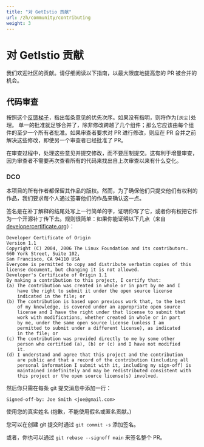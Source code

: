 ```yaml
---
title: "对 GetIstio 贡献"
url: /zh/community/contributing
weight: 3
---
```


# 对 GetIstio 贡献

我们欢迎社区的贡献。请仔细阅读以下指南，以最大限度地提高您的 PR 被合并的机会。

## 代码审查

按照这个[反馈梯子](https://www.netlify.com/blog/2020/03/05/feedback-ladders-how-we-encode-code-reviews-at-netlify/)，指出每条意见的优先次序。如果没有指明，则将作为`[灰尘]`处理。
单一的批准就足够合并了，除非修改跨越了几个组件；那么它应该由每个组件的至少一个所有者批准。如果审查者要求对 PR 进行修改，则应在 PR 合并之前解决这些修改，即使另一个审查者已经批准了 PR。

在审查过程中，处理这些意见并提交修改，而不要压制提交。这有利于增量审查，因为审查者不需要再次查看所有的代码来找出自上次审查以来有什么变化。

### DCO

本项目的所有作者都保留其作品的版权。然而，为了确保他们只提交他们有权利的作品，我们要求每个人通过签署他们的作品来确认这一点。

签名是在补丁解释的结尾处写上一行简单的字，证明你写了它，或者你有权把它作为一个开源补丁传下去。规则很简单：如果你能证明以下几点（来自 [developercertificate.org](https://developercertificate.org/)）：

```
Developer Certificate of Origin
Version 1.1
Copyright (C) 2004, 2006 The Linux Foundation and its contributors.
660 York Street, Suite 102,
San Francisco, CA 94110 USA
Everyone is permitted to copy and distribute verbatim copies of this
license document, but changing it is not allowed.
Developer's Certificate of Origin 1.1
By making a contribution to this project, I certify that:
(a) The contribution was created in whole or in part by me and I
    have the right to submit it under the open source license
    indicated in the file; or
(b) The contribution is based upon previous work that, to the best
    of my knowledge, is covered under an appropriate open source
    license and I have the right under that license to submit that
    work with modifications, whether created in whole or in part
    by me, under the same open source license (unless I am
    permitted to submit under a different license), as indicated
    in the file; or
(c) The contribution was provided directly to me by some other
    person who certified (a), (b) or (c) and I have not modified
    it.
(d) I understand and agree that this project and the contribution
    are public and that a record of the contribution (including all
    personal information I submit with it, including my sign-off) is
    maintained indefinitely and may be redistributed consistent with
    this project or the open source license(s) involved.
```

然后你只需在每条 git 提交消息中添加一行：

    Signed-off-by: Joe Smith <joe@gmail.com>

使用您的真实姓名 (抱歉，不能使用假名或匿名贡献。)

您可以在创建  git 提交时通过 `git commit -s` 添加签名。

或者，你也可以通过 `git rebase --signoff main` 来签名整个 PR。
